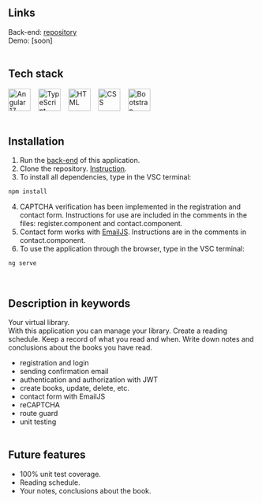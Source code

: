 ## Links
Back-end: [repository](https://github.com/willy-it-wonka/Bookshelf-Full-Stack-App-back-end.git)\
Demo: [soon]
</br></br>

## Tech stack
<img src="https://user-images.githubusercontent.com/25181517/183890595-779a7e64-3f43-4634-bad2-eceef4e80268.png" width="45px" height="auto" alt="Angular 17">&nbsp;&nbsp;&nbsp;
<img src="https://user-images.githubusercontent.com/25181517/183890598-19a0ac2d-e88a-4005-a8df-1ee36782fde1.png" width="45px" height="auto" alt="TypeScript">&nbsp;&nbsp;&nbsp;
<img src="https://user-images.githubusercontent.com/25181517/192158954-f88b5814-d510-4564-b285-dff7d6400dad.png" width="45px" height="auto" alt="HTML">&nbsp;&nbsp;&nbsp;
<img src="https://user-images.githubusercontent.com/25181517/183898674-75a4a1b1-f960-4ea9-abcb-637170a00a75.png" width="45px" height="auto" alt="CSS">&nbsp;&nbsp;&nbsp;
<img src="https://user-images.githubusercontent.com/25181517/183898054-b3d693d4-dafb-4808-a509-bab54cf5de34.png" width="45px" height="auto" alt="Bootstrap">
</br></br>

## Installation
1. Run the [back-end](https://github.com/willy-it-wonka/Bookshelf-Full-Stack-App-back-end.git) of this application.
2. Clone the repository. [Instruction](https://learn.microsoft.com/en-us/azure/developer/javascript/how-to/with-visual-studio-code/clone-github-repository?tabs=integrated-terminal#clone-repository).
3. To install all dependencies, type in the VSC terminal:
```bash
npm install
```
4. CAPTCHA verification has been implemented in the registration and contact form. Instructions for use are included in the comments in the files: register.component and contact.component.
5. Contact form works with [EmailJS](https://www.emailjs.com/). Instructions are in the comments in contact.component.
6. To use the application through the browser, type in the VSC terminal:
```bash
ng serve
```
</br>

## Description in keywords
Your virtual library.\
With this application you can manage your library. Create a reading schedule. Keep a record of what you read and when. Write down notes and conclusions about the books you have read.
</br>
* registration and login
* sending confirmation email
* authentication and authorization with JWT
* create books, update, delete, etc.
* contact form with EmailJS
* reCAPTCHA
* route guard
* unit testing
</br></br>

## Future features
* 100% unit test coverage.
* Reading schedule.
* Your notes, conclusions about the book.
